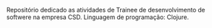 Repositório dedicado as atividades de Trainee de desenvolvimento de softwere na empresa CSD.
Linguagem de programação: Clojure.
